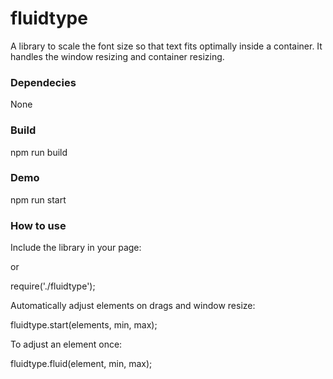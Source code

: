 # fluidtype

A library to scale the font size so that text fits optimally inside a container. It handles the window resizing and 
container resizing.

### Dependecies

None

### Build

npm run build

### Demo

npm run start

### How to use

Include the library in your page:

<script type="text/javascript" src="fluidtype.js"></script>

or 

require('./fluidtype');


Automatically adjust elements on drags and window resize:

fluidtype.start(elements, min, max);

To adjust an element once:

fluidtype.fluid(element, min, max);

